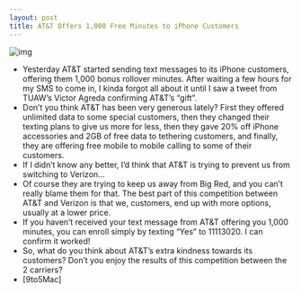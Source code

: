 ```yaml
---
layout: post
title: AT&T Offers 1,000 Free Minutes to iPhone Customers
---
```

![img](http://media.idownloadblog.com/wp-content/uploads/2011/02/ATT-1000-Free-Minutes.png)
* Yesterday AT&T started sending text messages to its iPhone customers, offering them 1,000 bonus rollover minutes. After waiting a few hours for my SMS to come in, I kinda forgot all about it until I saw a tweet from TUAW’s Victor Agreda confirming AT&T’s “gift”.
* Don’t you think AT&T has been very generous lately? First they offered unlimited data to some special customers, then they changed their texting plans to give us more for less, then they gave 20% off iPhone accessories and 2GB of free data to tethering customers, and finally, they are offering free mobile to mobile calling to some of their customers.
* If I didn’t know any better, I’d think that AT&T is trying to prevent us from switching to Verizon…
* Of course they are trying to keep us away from Big Red, and you can’t really blame them for that. The best part of this competition between AT&T and Verizon is that we, customers, end up with more options, usually at a lower price.
* If you haven’t received your text message from AT&T offering you 1,000 minutes, you can enroll simply by texting “Yes” to 11113020. I can confirm it worked!
* So, what do you think about AT&T’s extra kindness towards its customers? Don’t you enjoy the results of this competition between the 2 carriers?
* [9to5Mac]


